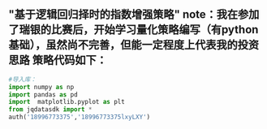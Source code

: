 "基于逻辑回归择时的指数增强策略"
note：我在参加了瑞银的比赛后，开始学习量化策略编写（有python基础），虽然尚不完善，但能一定程度上代表我的投资思路
策略代码如下：
----------------------------------------------------------------------------------------
```python
#导入库：
import numpy as np
import pandas as pd
import  matplotlib.pyplot as plt
from jqdatasdk import *
auth('18996773375','18996773375lxyLXY')
```

